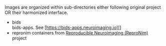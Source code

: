Images are organized within sub-directories either following original
project OR their harmonized interface.

- bids    
   bids-apps.  See [https://bids-apps.neuroimaging.io][]
- repronim
   containers from [Reproducible Neuroimaging (ReproNim)](http://repronim.org) project
